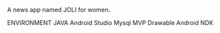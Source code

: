 A news app named JOLI for women.

ENVIRONMENT
   JAVA
   Android Studio
   Mysql
   MVP
   Drawable
   Android
   NDK

